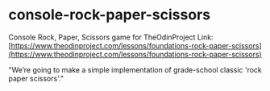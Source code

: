 # console-rock-paper-scissors
Console Rock, Paper, Scissors game for TheOdinProject
Link: [https://www.theodinproject.com/lessons/foundations-rock-paper-scissors](https://www.theodinproject.com/lessons/foundations-rock-paper-scissors)

"We’re going to make a simple implementation of grade-school classic 'rock paper scissors'."